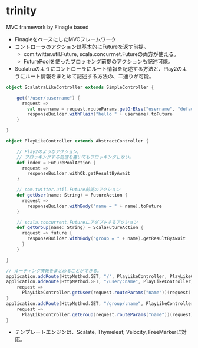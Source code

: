 trinity
=======

MVC framework by Finagle based

- FinagleをベースにしたMVCフレームワーク
- コントローラのアクションは基本的にFutureを返す前提。
  - com.twitter.util.Future, scala.concurrnet.Futureの両方が使える。
  - FuturePoolを使ったブロッキング前提のアクションも記述可能。
- Scalatraのようにコントローラにルート情報を記述する方法と、Play2のようにルート情報をまとめて記述する方法の、二通りが可能。
```scala
object ScalatraLikeController extends SimpleController {

    get("/user/:username") {
      request =>
        val username = request.routeParams.getOrElse("username", "default_user")
        responseBuilder.withPlain("hello " + username).toFuture
    }

}
```
```scala
object PlayLikeController extends AbstractController {

    // Play2のようなアクション。
    // ブロッキングする処理を書いてもブロッキングしない。
    def index = FuturePoolAction {
      request =>
        responseBuilder.withOk.getResultByAwait
    }

    // com.twitter.util.Future前提のアクション
    def getUser(name: String) = FutureAction {
      request =>
        responseBuilder.withBody("name = " + name).toFuture
    }

    // scala.concurrent.Futureにアダプトするアクション
    def getGroup(name: String) = ScalaFutureAction {
      request => future {
        responseBuilder.withBody("group = " + name).getResultByAwait
      }
    }

}

// ルーティング情報をまとめることができる。
application.addRoute(HttpMethod.GET, "/", PlayLikeController, PlayLikeController.index)
application.addRoute(HttpMethod.GET, "/user/:name", PlayLikeController) {
    request =>
      PlayLikeController.getUser(request.routeParams("name"))(request)
}
application.addRoute(HttpMethod.GET, "/group/:name", PlayLikeController) {
    request =>
      PlayLikeController.getGroup(request.routeParams("name"))(request)
}
```
- テンプレートエンジンは、Scalate, Thymeleaf, Velocity, FreeMarkerに対応。
